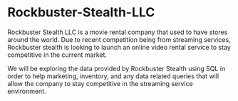 # Rockbuster-Stealth-LLC
Rockbuster Stealth LLC is a movie rental company that used to have stores around the world. Due to recent competition being from streaming services, Rockbuster stealth is looking to launch an online video rental service to stay competitive in the current market.

We will be exploring the data provided by Rockbuster Stealth using SQL in order to help marketing, inventory, and any data related queries that will allow the company to stay competitive in the streaming service environment.
